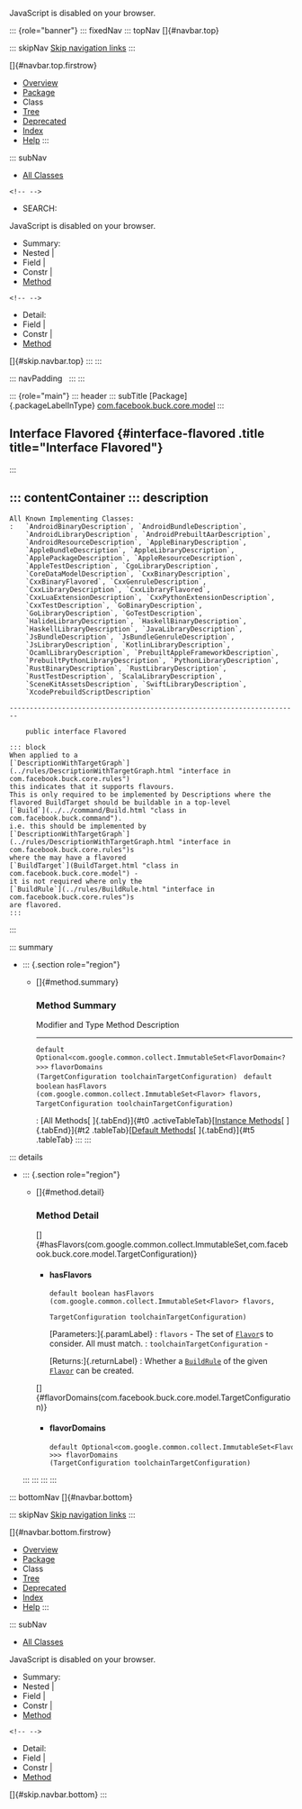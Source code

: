 <div>

JavaScript is disabled on your browser.

</div>

::: {role="banner"}
::: fixedNav
::: topNav
[]{#navbar.top}

::: skipNav
[Skip navigation links](#skip.navbar.top "Skip navigation links")
:::

[]{#navbar.top.firstrow}

-   [Overview](../../../../../index.html)
-   [Package](package-summary.html)
-   Class
-   [Tree](package-tree.html)
-   [Deprecated](../../../../../deprecated-list.html)
-   [Index](../../../../../index-all.html)
-   [Help](../../../../../help-doc.html)
:::

::: subNav
-   [All Classes](../../../../../allclasses.html)

```{=html}
<!-- -->
```
-   SEARCH:

<div>

<div>

JavaScript is disabled on your browser.

</div>

</div>

<div>

-   Summary: 
-   Nested \| 
-   Field \| 
-   Constr \| 
-   [Method](#method.summary)

```{=html}
<!-- -->
```
-   Detail: 
-   Field \| 
-   Constr \| 
-   [Method](#method.detail)

</div>

[]{#skip.navbar.top}
:::
:::

::: navPadding
 
:::
:::

::: {role="main"}
::: header
::: subTitle
[Package]{.packageLabelInType} [com.facebook.buck.core.model](package-summary.html)
:::

## Interface Flavored {#interface-flavored .title title="Interface Flavored"}
:::

::: contentContainer
::: description
-   

    All Known Implementing Classes:
    :   `AndroidBinaryDescription`, `AndroidBundleDescription`,
        `AndroidLibraryDescription`, `AndroidPrebuiltAarDescription`,
        `AndroidResourceDescription`, `AppleBinaryDescription`,
        `AppleBundleDescription`, `AppleLibraryDescription`,
        `ApplePackageDescription`, `AppleResourceDescription`,
        `AppleTestDescription`, `CgoLibraryDescription`,
        `CoreDataModelDescription`, `CxxBinaryDescription`,
        `CxxBinaryFlavored`, `CxxGenruleDescription`,
        `CxxLibraryDescription`, `CxxLibraryFlavored`,
        `CxxLuaExtensionDescription`, `CxxPythonExtensionDescription`,
        `CxxTestDescription`, `GoBinaryDescription`,
        `GoLibraryDescription`, `GoTestDescription`,
        `HalideLibraryDescription`, `HaskellBinaryDescription`,
        `HaskellLibraryDescription`, `JavaLibraryDescription`,
        `JsBundleDescription`, `JsBundleGenruleDescription`,
        `JsLibraryDescription`, `KotlinLibraryDescription`,
        `OcamlLibraryDescription`, `PrebuiltAppleFrameworkDescription`,
        `PrebuiltPythonLibraryDescription`, `PythonLibraryDescription`,
        `RustBinaryDescription`, `RustLibraryDescription`,
        `RustTestDescription`, `ScalaLibraryDescription`,
        `SceneKitAssetsDescription`, `SwiftLibraryDescription`,
        `XcodePrebuildScriptDescription`

    ------------------------------------------------------------------------

        public interface Flavored

    ::: block
    When applied to a
    [`DescriptionWithTargetGraph`](../rules/DescriptionWithTargetGraph.html "interface in com.facebook.buck.core.rules")
    this indicates that it supports flavours.
    This is only required to be implemented by Descriptions where the
    flavored BuildTarget should be buildable in a top-level
    [`Build`](../../command/Build.html "class in com.facebook.buck.command").
    i.e. this should be implemented by
    [`DescriptionWithTargetGraph`](../rules/DescriptionWithTargetGraph.html "interface in com.facebook.buck.core.rules")s
    where the may have a flavored
    [`BuildTarget`](BuildTarget.html "class in com.facebook.buck.core.model") -
    it is not required where only the
    [`BuildRule`](../rules/BuildRule.html "interface in com.facebook.buck.core.rules")s
    are flavored.
    :::
:::

::: summary
-   ::: {.section role="region"}
    -   []{#method.summary}

        ### Method Summary

          Modifier and Type                                                             Method                                                                                                                             Description
          ----------------------------------------------------------------------------- ---------------------------------------------------------------------------------------------------------------------------------- -------------
          `default Optional<com.google.common.collect.ImmutableSet<FlavorDomain<?>>>`   `flavorDomains​(TargetConfiguration toolchainTargetConfiguration)`                                                                   
          `default boolean`                                                             `hasFlavors​(com.google.common.collect.ImmutableSet<Flavor> flavors,           TargetConfiguration toolchainTargetConfiguration)`    

          : [All Methods[ ]{.tabEnd}]{#t0 .activeTableTab}[[Instance
          Methods](javascript:show(2);)[ ]{.tabEnd}]{#t2
          .tableTab}[[Default
          Methods](javascript:show(16);)[ ]{.tabEnd}]{#t5 .tableTab}
    :::
:::

::: details
-   ::: {.section role="region"}
    -   []{#method.detail}

        ### Method Detail

        []{#hasFlavors(com.google.common.collect.ImmutableSet,com.facebook.buck.core.model.TargetConfiguration)}

        -   #### hasFlavors

            ``` methodSignature
            default boolean hasFlavors​(com.google.common.collect.ImmutableSet<Flavor> flavors,
                                       TargetConfiguration toolchainTargetConfiguration)
            ```

            [Parameters:]{.paramLabel}
            :   `flavors` - The set of
                [`Flavor`](Flavor.html "interface in com.facebook.buck.core.model")s
                to consider. All must match.
            :   `toolchainTargetConfiguration` -

            [Returns:]{.returnLabel}
            :   Whether a
                [`BuildRule`](../rules/BuildRule.html "interface in com.facebook.buck.core.rules")
                of the given
                [`Flavor`](Flavor.html "interface in com.facebook.buck.core.model")
                can be created.

        []{#flavorDomains(com.facebook.buck.core.model.TargetConfiguration)}

        -   #### flavorDomains

            ``` methodSignature
            default Optional<com.google.common.collect.ImmutableSet<FlavorDomain<?>>> flavorDomains​(TargetConfiguration toolchainTargetConfiguration)
            ```
    :::
:::
:::
:::

::: bottomNav
[]{#navbar.bottom}

::: skipNav
[Skip navigation links](#skip.navbar.bottom "Skip navigation links")
:::

[]{#navbar.bottom.firstrow}

-   [Overview](../../../../../index.html)
-   [Package](package-summary.html)
-   Class
-   [Tree](package-tree.html)
-   [Deprecated](../../../../../deprecated-list.html)
-   [Index](../../../../../index-all.html)
-   [Help](../../../../../help-doc.html)
:::

::: subNav
-   [All Classes](../../../../../allclasses.html)

<div>

<div>

JavaScript is disabled on your browser.

</div>

</div>

<div>

-   Summary: 
-   Nested \| 
-   Field \| 
-   Constr \| 
-   [Method](#method.summary)

```{=html}
<!-- -->
```
-   Detail: 
-   Field \| 
-   Constr \| 
-   [Method](#method.detail)

</div>

[]{#skip.navbar.bottom}
:::
